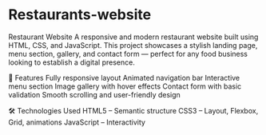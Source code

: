 # Restaurants-website
Restaurant Website
A responsive and modern restaurant website built using HTML, CSS, and JavaScript. This project showcases a stylish landing page, menu section, gallery, and contact form — perfect for any food business looking to establish a digital presence.

🌟 Features
Fully responsive layout
Animated navigation bar
Interactive menu section
Image gallery with hover effects
Contact form with basic validation
Smooth scrolling and user-friendly design

🛠️ Technologies Used
HTML5 – Semantic structure
CSS3 – Layout, Flexbox, Grid, animations
JavaScript – Interactivity 
